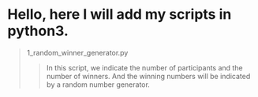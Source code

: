 # Hello, here I will add my scripts in python3.

> 1_random_winner_generator.py
>> In this script, we indicate the number of participants and the number of winners. And the winning numbers will be indicated by a random number generator.
